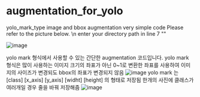 # augmentation_for_yolo
yolo_mark_type
image and bbox augmentation
very simple code
Please refer to the picture below. \n
enter your directory path in line 7 ""

![image](https://user-images.githubusercontent.com/85820789/122518239-ea7b3600-d04b-11eb-81fd-5d39a8ebb42d.png)

yolo mark 형식에서 사용할 수 있는 간단한 augmentation 코드입니다.
yolo mark 형식은 많이 사용하는 이미지 크기의 좌표가 아닌 0~1로 변환한 좌표를 사용하여 이미지의 사이즈가 변경되도 bbox의 좌표가 변경되지 않음
![image](https://user-images.githubusercontent.com/85820789/122520845-1a780880-d04f-11eb-9b5f-143bc47ebb43.png)
yolo mark 는 [class] [x_axis] [y_axis] [widht] [height] 의 형태로 저장됨
한개의 사진에 클래스가 여러개일 경우 줄을 바꿔 저장해줌
![image](https://user-images.githubusercontent.com/85820789/122521077-5dd27700-d04f-11eb-8445-40ad172a4dee.png)

